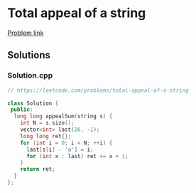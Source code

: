 # Total appeal of a string

[Problem link](https://leetcode.com/problems/total-appeal-of-a-string)

## Solutions


### Solution.cpp
```cpp
// https://leetcode.com/problems/total-appeal-of-a-string

class Solution {
 public:
  long long appealSum(string s) {
    int N = s.size();
    vector<int> last(26, -1);
    long long ret{};
    for (int i = 0; i < N; ++i) {
      last[s[i] - 'a'] = i;
      for (int x : last) ret += x + 1;
    }
    return ret;
  }
};
```